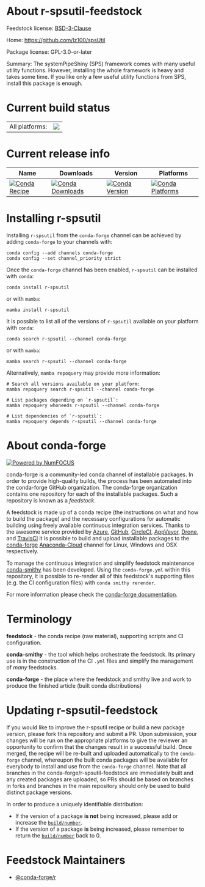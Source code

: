 About r-spsutil-feedstock
=========================

Feedstock license: [BSD-3-Clause](https://github.com/conda-forge/r-spsutil-feedstock/blob/main/LICENSE.txt)

Home: https://github.com/lz100/spsUtil

Package license: GPL-3.0-or-later

Summary: The systemPipeShiny (SPS) framework comes with many useful utility functions. However, installing the whole framework is heavy and takes some time. If you like only a few useful utility functions from SPS, install this package is enough.

Current build status
====================


<table><tr><td>All platforms:</td>
    <td>
      <a href="https://dev.azure.com/conda-forge/feedstock-builds/_build/latest?definitionId=12941&branchName=main">
        <img src="https://dev.azure.com/conda-forge/feedstock-builds/_apis/build/status/r-spsutil-feedstock?branchName=main">
      </a>
    </td>
  </tr>
</table>

Current release info
====================

| Name | Downloads | Version | Platforms |
| --- | --- | --- | --- |
| [![Conda Recipe](https://img.shields.io/badge/recipe-r--spsutil-green.svg)](https://anaconda.org/conda-forge/r-spsutil) | [![Conda Downloads](https://img.shields.io/conda/dn/conda-forge/r-spsutil.svg)](https://anaconda.org/conda-forge/r-spsutil) | [![Conda Version](https://img.shields.io/conda/vn/conda-forge/r-spsutil.svg)](https://anaconda.org/conda-forge/r-spsutil) | [![Conda Platforms](https://img.shields.io/conda/pn/conda-forge/r-spsutil.svg)](https://anaconda.org/conda-forge/r-spsutil) |

Installing r-spsutil
====================

Installing `r-spsutil` from the `conda-forge` channel can be achieved by adding `conda-forge` to your channels with:

```
conda config --add channels conda-forge
conda config --set channel_priority strict
```

Once the `conda-forge` channel has been enabled, `r-spsutil` can be installed with `conda`:

```
conda install r-spsutil
```

or with `mamba`:

```
mamba install r-spsutil
```

It is possible to list all of the versions of `r-spsutil` available on your platform with `conda`:

```
conda search r-spsutil --channel conda-forge
```

or with `mamba`:

```
mamba search r-spsutil --channel conda-forge
```

Alternatively, `mamba repoquery` may provide more information:

```
# Search all versions available on your platform:
mamba repoquery search r-spsutil --channel conda-forge

# List packages depending on `r-spsutil`:
mamba repoquery whoneeds r-spsutil --channel conda-forge

# List dependencies of `r-spsutil`:
mamba repoquery depends r-spsutil --channel conda-forge
```


About conda-forge
=================

[![Powered by
NumFOCUS](https://img.shields.io/badge/powered%20by-NumFOCUS-orange.svg?style=flat&colorA=E1523D&colorB=007D8A)](https://numfocus.org)

conda-forge is a community-led conda channel of installable packages.
In order to provide high-quality builds, the process has been automated into the
conda-forge GitHub organization. The conda-forge organization contains one repository
for each of the installable packages. Such a repository is known as a *feedstock*.

A feedstock is made up of a conda recipe (the instructions on what and how to build
the package) and the necessary configurations for automatic building using freely
available continuous integration services. Thanks to the awesome service provided by
[Azure](https://azure.microsoft.com/en-us/services/devops/), [GitHub](https://github.com/),
[CircleCI](https://circleci.com/), [AppVeyor](https://www.appveyor.com/),
[Drone](https://cloud.drone.io/welcome), and [TravisCI](https://travis-ci.com/)
it is possible to build and upload installable packages to the
[conda-forge](https://anaconda.org/conda-forge) [Anaconda-Cloud](https://anaconda.org/)
channel for Linux, Windows and OSX respectively.

To manage the continuous integration and simplify feedstock maintenance
[conda-smithy](https://github.com/conda-forge/conda-smithy) has been developed.
Using the ``conda-forge.yml`` within this repository, it is possible to re-render all of
this feedstock's supporting files (e.g. the CI configuration files) with ``conda smithy rerender``.

For more information please check the [conda-forge documentation](https://conda-forge.org/docs/).

Terminology
===========

**feedstock** - the conda recipe (raw material), supporting scripts and CI configuration.

**conda-smithy** - the tool which helps orchestrate the feedstock.
                   Its primary use is in the construction of the CI ``.yml`` files
                   and simplify the management of *many* feedstocks.

**conda-forge** - the place where the feedstock and smithy live and work to
                  produce the finished article (built conda distributions)


Updating r-spsutil-feedstock
============================

If you would like to improve the r-spsutil recipe or build a new
package version, please fork this repository and submit a PR. Upon submission,
your changes will be run on the appropriate platforms to give the reviewer an
opportunity to confirm that the changes result in a successful build. Once
merged, the recipe will be re-built and uploaded automatically to the
`conda-forge` channel, whereupon the built conda packages will be available for
everybody to install and use from the `conda-forge` channel.
Note that all branches in the conda-forge/r-spsutil-feedstock are
immediately built and any created packages are uploaded, so PRs should be based
on branches in forks and branches in the main repository should only be used to
build distinct package versions.

In order to produce a uniquely identifiable distribution:
 * If the version of a package **is not** being increased, please add or increase
   the [``build/number``](https://docs.conda.io/projects/conda-build/en/latest/resources/define-metadata.html#build-number-and-string).
 * If the version of a package **is** being increased, please remember to return
   the [``build/number``](https://docs.conda.io/projects/conda-build/en/latest/resources/define-metadata.html#build-number-and-string)
   back to 0.

Feedstock Maintainers
=====================

* [@conda-forge/r](https://github.com/conda-forge/r/)

